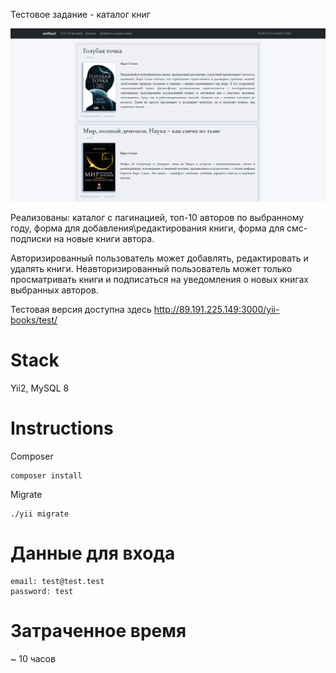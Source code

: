 Тестовое задание - каталог книг

![Превью](/test.png)

Реализованы: каталог с пагинацией, 
топ-10 авторов по выбранному году, форма для добавления\редактирования книги, форма для
смс-подписки на новые книги автора. 

Авторизированный пользователь может добавлять, редактировать и удалять книги.
Неавторизированный пользователь может только просматривать книги и подписаться
на уведомления о новых книгах выбранных авторов.



Тестовая версия доступна здесь
http://89.191.225.149:3000/yii-books/test/
# Stack
Yii2, MySQL 8

# Instructions

Composer

```
composer install
```

Migrate

```
./yii migrate
```

# Данные для входа

```
email: test@test.test
password: test
```

# Затраченное время
~ 10 часов